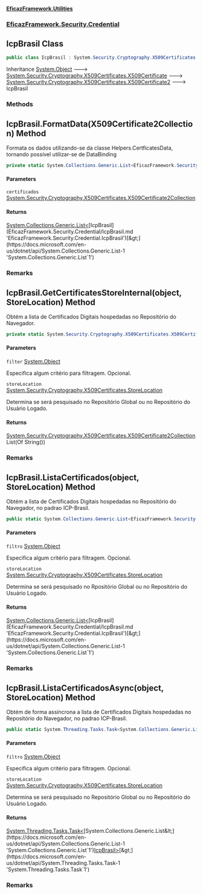 #### [EficazFramework.Utilities](EficazFrameworkData.md 'EficazFramework Data')
### [EficazFramework.Security.Credential](EficazFrameworkData.md#EficazFramework.Security.Credential 'EficazFramework.Security.Credential')

## IcpBrasil Class

```csharp
public class IcpBrasil : System.Security.Cryptography.X509Certificates.X509Certificate2
```

Inheritance [System.Object](https://docs.microsoft.com/en-us/dotnet/api/System.Object 'System.Object') &#129106; [System.Security.Cryptography.X509Certificates.X509Certificate](https://docs.microsoft.com/en-us/dotnet/api/System.Security.Cryptography.X509Certificates.X509Certificate 'System.Security.Cryptography.X509Certificates.X509Certificate') &#129106; [System.Security.Cryptography.X509Certificates.X509Certificate2](https://docs.microsoft.com/en-us/dotnet/api/System.Security.Cryptography.X509Certificates.X509Certificate2 'System.Security.Cryptography.X509Certificates.X509Certificate2') &#129106; IcpBrasil
### Methods

<a name='EficazFramework.Security.Credential.IcpBrasil.FormatData(System.Security.Cryptography.X509Certificates.X509Certificate2Collection)'></a>

## IcpBrasil.FormatData(X509Certificate2Collection) Method

Formata os dados utilizando-se da classe Helpers.CertficatesData, tornando possível utilizar-se de DataBinding

```csharp
private static System.Collections.Generic.List<EficazFramework.Security.Credential.IcpBrasil> FormatData(System.Security.Cryptography.X509Certificates.X509Certificate2Collection certificados);
```
#### Parameters

<a name='EficazFramework.Security.Credential.IcpBrasil.FormatData(System.Security.Cryptography.X509Certificates.X509Certificate2Collection).certificados'></a>

`certificados` [System.Security.Cryptography.X509Certificates.X509Certificate2Collection](https://docs.microsoft.com/en-us/dotnet/api/System.Security.Cryptography.X509Certificates.X509Certificate2Collection 'System.Security.Cryptography.X509Certificates.X509Certificate2Collection')

#### Returns
[System.Collections.Generic.List&lt;](https://docs.microsoft.com/en-us/dotnet/api/System.Collections.Generic.List-1 'System.Collections.Generic.List`1')[IcpBrasil](EficazFramework.Security.Credential/IcpBrasil.md 'EficazFramework.Security.Credential.IcpBrasil')[&gt;](https://docs.microsoft.com/en-us/dotnet/api/System.Collections.Generic.List-1 'System.Collections.Generic.List`1')

### Remarks

<a name='EficazFramework.Security.Credential.IcpBrasil.GetCertificatesStoreInternal(object,System.Security.Cryptography.X509Certificates.StoreLocation)'></a>

## IcpBrasil.GetCertificatesStoreInternal(object, StoreLocation) Method

Obtém a lista de Certificados Digitais hospedadas no Repositório do Navegador.

```csharp
private static System.Security.Cryptography.X509Certificates.X509Certificate2Collection GetCertificatesStoreInternal(object filter, System.Security.Cryptography.X509Certificates.StoreLocation storeLocation);
```
#### Parameters

<a name='EficazFramework.Security.Credential.IcpBrasil.GetCertificatesStoreInternal(object,System.Security.Cryptography.X509Certificates.StoreLocation).filter'></a>

`filter` [System.Object](https://docs.microsoft.com/en-us/dotnet/api/System.Object 'System.Object')

Especifica algum critério para filtragem. Opcional.

<a name='EficazFramework.Security.Credential.IcpBrasil.GetCertificatesStoreInternal(object,System.Security.Cryptography.X509Certificates.StoreLocation).storeLocation'></a>

`storeLocation` [System.Security.Cryptography.X509Certificates.StoreLocation](https://docs.microsoft.com/en-us/dotnet/api/System.Security.Cryptography.X509Certificates.StoreLocation 'System.Security.Cryptography.X509Certificates.StoreLocation')

Determina se será pesquisado no Repositório Global ou no Repositório do Usuário Logado.

#### Returns
[System.Security.Cryptography.X509Certificates.X509Certificate2Collection](https://docs.microsoft.com/en-us/dotnet/api/System.Security.Cryptography.X509Certificates.X509Certificate2Collection 'System.Security.Cryptography.X509Certificates.X509Certificate2Collection')  
List(Of String())

### Remarks

<a name='EficazFramework.Security.Credential.IcpBrasil.ListaCertificados(object,System.Security.Cryptography.X509Certificates.StoreLocation)'></a>

## IcpBrasil.ListaCertificados(object, StoreLocation) Method

Obtém a lista de Certificados Digitais hospedadas no Repositório do Navegador, no padrao ICP-Brasil.

```csharp
public static System.Collections.Generic.List<EficazFramework.Security.Credential.IcpBrasil> ListaCertificados(object filtro, System.Security.Cryptography.X509Certificates.StoreLocation storeLocation);
```
#### Parameters

<a name='EficazFramework.Security.Credential.IcpBrasil.ListaCertificados(object,System.Security.Cryptography.X509Certificates.StoreLocation).filtro'></a>

`filtro` [System.Object](https://docs.microsoft.com/en-us/dotnet/api/System.Object 'System.Object')

Especifica algum critério para filtragem. Opcional.

<a name='EficazFramework.Security.Credential.IcpBrasil.ListaCertificados(object,System.Security.Cryptography.X509Certificates.StoreLocation).storeLocation'></a>

`storeLocation` [System.Security.Cryptography.X509Certificates.StoreLocation](https://docs.microsoft.com/en-us/dotnet/api/System.Security.Cryptography.X509Certificates.StoreLocation 'System.Security.Cryptography.X509Certificates.StoreLocation')

Determina se será pesquisado no Rpositório Global ou no Repositório do Usuário Logado.

#### Returns
[System.Collections.Generic.List&lt;](https://docs.microsoft.com/en-us/dotnet/api/System.Collections.Generic.List-1 'System.Collections.Generic.List`1')[IcpBrasil](EficazFramework.Security.Credential/IcpBrasil.md 'EficazFramework.Security.Credential.IcpBrasil')[&gt;](https://docs.microsoft.com/en-us/dotnet/api/System.Collections.Generic.List-1 'System.Collections.Generic.List`1')

### Remarks

<a name='EficazFramework.Security.Credential.IcpBrasil.ListaCertificadosAsync(object,System.Security.Cryptography.X509Certificates.StoreLocation)'></a>

## IcpBrasil.ListaCertificadosAsync(object, StoreLocation) Method

Obtém de forma assíncrona a lista de Certificados Digitais hospedadas no Repositório do Navegador, no padrao ICP-Brasil.

```csharp
public static System.Threading.Tasks.Task<System.Collections.Generic.List<EficazFramework.Security.Credential.IcpBrasil>> ListaCertificadosAsync(object filtro, System.Security.Cryptography.X509Certificates.StoreLocation storeLocation);
```
#### Parameters

<a name='EficazFramework.Security.Credential.IcpBrasil.ListaCertificadosAsync(object,System.Security.Cryptography.X509Certificates.StoreLocation).filtro'></a>

`filtro` [System.Object](https://docs.microsoft.com/en-us/dotnet/api/System.Object 'System.Object')

Especifica algum critério para filtragem. Opcional.

<a name='EficazFramework.Security.Credential.IcpBrasil.ListaCertificadosAsync(object,System.Security.Cryptography.X509Certificates.StoreLocation).storeLocation'></a>

`storeLocation` [System.Security.Cryptography.X509Certificates.StoreLocation](https://docs.microsoft.com/en-us/dotnet/api/System.Security.Cryptography.X509Certificates.StoreLocation 'System.Security.Cryptography.X509Certificates.StoreLocation')

Determina se será pesquisado no Repositório Global ou no Repositório do Usuário Logado.

#### Returns
[System.Threading.Tasks.Task&lt;](https://docs.microsoft.com/en-us/dotnet/api/System.Threading.Tasks.Task-1 'System.Threading.Tasks.Task`1')[System.Collections.Generic.List&lt;](https://docs.microsoft.com/en-us/dotnet/api/System.Collections.Generic.List-1 'System.Collections.Generic.List`1')[IcpBrasil](EficazFramework.Security.Credential/IcpBrasil.md 'EficazFramework.Security.Credential.IcpBrasil')[&gt;](https://docs.microsoft.com/en-us/dotnet/api/System.Collections.Generic.List-1 'System.Collections.Generic.List`1')[&gt;](https://docs.microsoft.com/en-us/dotnet/api/System.Threading.Tasks.Task-1 'System.Threading.Tasks.Task`1')

### Remarks